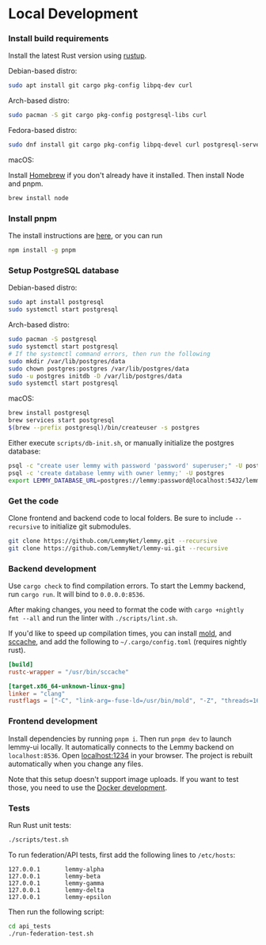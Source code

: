 # Local Development

### Install build requirements

Install the latest Rust version using [rustup](https://www.rust-lang.org/tools/install).

Debian-based distro:

```bash
sudo apt install git cargo pkg-config libpq-dev curl
```

Arch-based distro:

```bash
sudo pacman -S git cargo pkg-config postgresql-libs curl
```

Fedora-based distro:

```bash
sudo dnf install git cargo pkg-config libpq-devel curl postgresql-server postgresql-contrib
```

macOS:

Install [Homebrew](https://brew.sh/) if you don't already have it installed. Then install Node and pnpm.

```bash
brew install node
```

### Install pnpm

The install instructions are [here](https://pnpm.io/installation), or you can run

```bash
npm install -g pnpm
```

### Setup PostgreSQL database

Debian-based distro:

```bash
sudo apt install postgresql
sudo systemctl start postgresql
```

Arch-based distro:

```bash
sudo pacman -S postgresql
sudo systemctl start postgresql
# If the systemctl command errors, then run the following
sudo mkdir /var/lib/postgres/data
sudo chown postgres:postgres /var/lib/postgres/data
sudo -u postgres initdb -D /var/lib/postgres/data
sudo systemctl start postgresql
```

macOS:

```bash
brew install postgresql
brew services start postgresql
$(brew --prefix postgresql)/bin/createuser -s postgres
```

Either execute `scripts/db-init.sh`, or manually initialize the postgres database:

```bash
psql -c "create user lemmy with password 'password' superuser;" -U postgres
psql -c 'create database lemmy with owner lemmy;' -U postgres
export LEMMY_DATABASE_URL=postgres://lemmy:password@localhost:5432/lemmy
```

### Get the code

Clone frontend and backend code to local folders. Be sure to include `--recursive` to initialize git submodules.

```bash
git clone https://github.com/LemmyNet/lemmy.git --recursive
git clone https://github.com/LemmyNet/lemmy-ui.git --recursive
```

### Backend development

Use `cargo check` to find compilation errors. To start the Lemmy backend, run `cargo run`. It will bind to `0.0.0.0:8536`.

After making changes, you need to format the code with `cargo +nightly fmt --all` and run the linter with `./scripts/lint.sh`.

If you'd like to speed up compilation times, you can install [mold](https://github.com/rui314/mold), and [sccache](https://github.com/mozilla/sccache), and add the following to `~/.cargo/config.toml` (requires nightly rust).

```toml
[build]
rustc-wrapper = "/usr/bin/sccache"

[target.x86_64-unknown-linux-gnu]
linker = "clang"
rustflags = ["-C", "link-arg=-fuse-ld=/usr/bin/mold", "-Z", "threads=16"]
```

### Frontend development

Install dependencies by running `pnpm i`. Then run `pnpm dev` to launch lemmy-ui locally. It automatically connects to the Lemmy backend on `localhost:8536`. Open [localhost:1234](http://localhost:1234) in your browser. The project is rebuilt automatically when you change any files.

Note that this setup doesn't support image uploads. If you want to test those, you need to use the
[Docker development](03-docker-development.md).

### Tests

Run Rust unit tests:

```bash
./scripts/test.sh
```

To run federation/API tests, first add the following lines to `/etc/hosts`:

```
127.0.0.1       lemmy-alpha
127.0.0.1       lemmy-beta
127.0.0.1       lemmy-gamma
127.0.0.1       lemmy-delta
127.0.0.1       lemmy-epsilon
```

Then run the following script:

```bash
cd api_tests
./run-federation-test.sh
```
